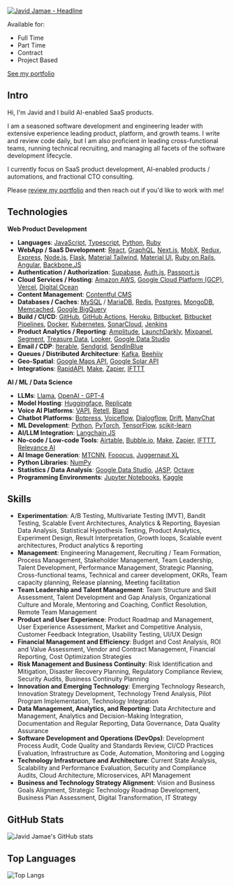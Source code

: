 <a href="https://git.io/typing-svg"><img src="https://readme-typing-svg.demolab.com?font=Fira+Code&size=40&pause=1000&color=06C996&background=FF331B00&center=true&vCenter=true&multiline=true&random=true&width=1500&height=100&lines=I+build+Web+and+AI+Products" alt="Javid Jamae - Headline" /></a>

Available for:
- Full Time
- Part Time
- Contract
- Project Based

[See my portfolio](https://github.com/javidjamae/ai-portfolio)

## Intro

Hi, I'm Javid and I build AI-enabled SaaS products. 

I am a seasoned software development and engineering leader with extensive experience leading product, platform, and growth teams. I write and review code daily, but I am also proficient in leading cross-functional teams, running technical recruiting, and managing all facets of the software development lifecycle.

I currently focus on SaaS product development, AI-enabled products / automations, and fractional CTO consulting.

Please [review my portfolio](https://github.com/javidjamae/ai-portfolio) and then reach out if you'd like to work with me!

## Technologies

**Web Product Development**
- **Languages**: [JavaScript](https://ecma-international.org/publications-and-standards/standards/ecma-262/), [Typescript](https://www.typescriptlang.org/), [Python](https://www.python.org/), [Ruby](https://www.ruby-lang.org)
- **WebApp / SaaS Development**:  [React](https://reactjs.org/), [GraphQL](https://graphql.org/), [Next.js](https://nextjs.org/), [MobX](https://mobx.js.org/), [Redux](https://redux.js.org/), [Express](https://expressjs.com/),  [Node.js](https://nodejs.org/), [Flask](https://github.com/pallets/flask), [Material Tailwind](https://material-tailwind.com/), [Material UI](https://mui.com/), [Ruby on Rails](https://rubyonrails.org/), [Angular](https://angular.io/), [Backbone.JS](https://backbonejs.org/)
- **Authentication / Authorization**: [Supabase](https://www.supabase.com/), [Auth.js](https://authjs.dev), [Passport.js](https://www.passportjs.org)
- **Cloud Services / Hosting**: [Amazon AWS](https://aws.amazon.com/), [Google Cloud Platform (GCP)](https://cloud.google.com/), [Vercel](https://vercel.com/), [Digital Ocean](https://www.digitalocean.com/)
- **Content Management**: [Contentful CMS](https://www.contentful.com/)
- **Databases / Caches**: [MySQL](https://www.mysql.com/) / [MariaDB](https://mariadb.org/), [Redis](https://redis.io/), [Postgres](https://www.postgresql.org/), [MongoDB](https://www.mongodb.com/), [Memcached](https://memcached.org/), [Google BigQuery](https://cloud.google.com/bigquery)
- **Build / CI/CD**: [GitHub](https://github.com/), [GitHub Actions](https://github.com/features/actions), [Heroku](https://www.heroku.com/), [Bitbucket](https://bitbucket.org/), [Bitbucket Pipelines](https://bitbucket.org/product/features/pipelines), [Docker](https://www.docker.com/), [Kubernetes](https://kubernetes.io/), [SonarCloud](https://sonarcloud.io/), [Jenkins](https://www.jenkins.io/)
- **Product Analytics / Reporting**: [Amplitude](https://amplitude.com/), [LaunchDarkly](https://launchdarkly.com/), [Mixpanel](https://mixpanel.com/), [Segment](https://segment.com/), [Treasure Data](https://www.treasuredata.com/), [Looker](https://looker.com/), [Google Data Studio](https://datastudio.google.com/)
- **Email / CDP**: [Iterable](https://www.iterable.com/), [Sendgrid](https://www.sendgrid.com/), [SendInBlue](https://www.sendinblue.com/)
- **Queues / Distributed Architecture**: [Kafka](https://kafka.apache.org/), [Beehiiv](https://www.beehiiv.com/)
- **Geo-Spatial**: [Google Maps API](https://developers.google.com/maps), [Google Solar API](https://developers.google.com/maps/documentation/solar/overview)
- **Integrations**: [RapidAPI](https://rapidapi.com/), [Make](https://make.com/), [Zapier](https://zapier.com/), [IFTTT](https://ifttt.com/)

**AI / ML / Data Science**
- **LLMs**: [Llama](https://github.com/facebookresearch/llama), [OpenAI - GPT-4](https://openai.com/)
- **Model Hosting**: [Huggingface](https://huggingface.co/), [Replicate](https://replicate.com)
- **Voice AI Platforms**: [VAPI](https://vapi.ai/), [Retell](https://www.retell.com/), [Bland](https://www.bland.ai/)
- **Chatbot Platforms**: [Botpress](https://botpress.com/), [Voiceflow](https://www.voiceflow.com/), [Dialogflow](https://dialogflow.cloud.google.com/), [Drift](https://www.drift.com/), [ManyChat](https://manychat.com/)
- **ML Development**: [Python](https://www.python.org/), [PyTorch](https://pytorch.org/), [TensorFlow](https://www.tensorflow.org/), [scikit-learn](https://scikit-learn.org/)
- **AI/LLM Integration**: [Langchain JS](https://js.langchain.com/)
- **No-code / Low-code Tools**: [Airtable](https://airtable.com/), [Bubble.io](https://bubble.io/), [Make](https://make.com/), [Zapier](https://zapier.com/), [IFTTT](https://ifttt.com/), [Relevance AI](https://relevance.ai/)
- **AI Image Generation**: [MTCNN](https://github.com/ipazc/mtcnn), [Fooocus](https://github.com/lllyasviel/Fooocus), [Juggernaut XL](https://huggingface.co/stablediffusionapi/juggernaut-xl)
- **Python Libraries**: [NumPy](https://numpy.org/)
- **Statistics / Data Analysis**: [Google Data Studio](https://datastudio.google.com/), [JASP](https://jasp-stats.org/), [Octave](https://www.gnu.org/software/octave/)
- **Programming Environments**: [Jupyter Notebooks](https://jupyter.org/), [Kaggle](https://kaggle.com)

## Skills
- **Experimentation**: A/B Testing, Multivariate Testing (MVT), Bandit Testing, Scalable Event Architectures, Analytics & Reporting, Bayesian Data Analysis, Statistical Hypothesis Testing, Product Analytics, Experiment Design, Result Interpretation, Growth loops, Scalable event architectures, Product analytics & reporting
- **Management**: Engineering Management, Recruiting / Team Formation, Process Management, Stakeholder Management, Team Leadership, Talent Development, Performance Management, Strategic Planning, Cross-functional teams, Technical and career development, OKRs, Team capacity planning, Release planning, Meeting facilitation
- **Team Leadership and Talent Management**: Team Structure and Skill Assessment, Talent Development and Gap Analysis, Organizational Culture and Morale, Mentoring and Coaching, Conflict Resolution, Remote Team Management
- **Product and User Experience**: Product Roadmap and Management, User Experience Assessment, Market and Competitive Analysis, Customer Feedback Integration, Usability Testing, UI/UX Design
- **Financial Management and Efficiency**: Budget and Cost Analysis, ROI and Value Assessment, Vendor and Contract Management, Financial Reporting, Cost Optimization Strategies
- **Risk Management and Business Continuity**: Risk Identification and Mitigation, Disaster Recovery Planning, Regulatory Compliance Review, Security Audits, Business Continuity Planning
- **Innovation and Emerging Technology**: Emerging Technology Research, Innovation Strategy Development, Technology Trend Analysis, Pilot Program Implementation, Technology Integration
- **Data Management, Analytics, and Reporting**: Data Architecture and Management, Analytics and Decision-Making Integration, Documentation and Regular Reporting, Data Governance, Data Quality Assurance
- **Software Development and Operations (DevOps)**: Development Process Audit, Code Quality and Standards Review, CI/CD Practices Evaluation, Infrastructure as Code, Automation, Monitoring and Logging
- **Technology Infrastructure and Architecture**: Current State Analysis, Scalability and Performance Evaluation, Security and Compliance Audits, Cloud Architecture, Microservices, API Management
- **Business and Technology Strategy Alignment**: Vision and Business Goals Alignment, Strategic Technology Roadmap Development, Business Plan Assessment, Digital Transformation, IT Strategy

## GitHub Stats

![Javid Jamae's GitHub stats](https://github-readme-stats.vercel.app/api?username=javidjamae&show_icons=true&theme=transparent)

## Top Languages

![Top Langs](https://github-readme-stats.vercel.app/api/top-langs/?username=javidjamae&hide_progress=true)

